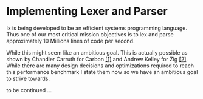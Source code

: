 # Implementing Lexer and Parser

Ix is being developed to be an efficient systems programming
language. Thus one of our most critical mission objectives is to lex
and parse approximately 10 Millions lines of code per second.

While this might seem like an ambitious goal. This is actually
possible as shown by Chandler Carruth for Carbon
[[1]](https://youtu.be/ZI198eFghJk?t=1458) and Andrew Kelley for Zig
[[2]](https://youtu.be/IroPQ150F6c?t=2567). While there are many
design decisions and optimizations required to reach this performance
benchmark I state them now so we have an ambitious goal to strive
towards.

to be continued ...
